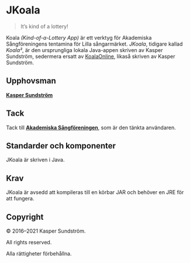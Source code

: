 # JKoala

> It’s kind of a lottery!

Koala *(Kind-of-a-Lottery App)* är ett verktyg för Akademiska Sångföreningens tentamina för Lilla sångarmärket. _JKoala_, tidigare kallad _Koala²_, är den ursprungliga lokala Java-appen skriven av Kasper Sundström, sedermera ersatt av [KoalaOnline](https://github.com/KSundstrom/koala-online), likaså skriven av Kasper Sundström.


## Upphovsman

**[Kasper Sundström](https://twitter.com/ksundstrom)**


## Tack

Tack till **[Akademiska Sångföreningen](https://twitter.com/akademen)**, som är den tänkta användaren.


## Standarder och komponenter

JKoala är skriven i Java.


## Krav

JKoala är avsedd att kompileras till en körbar JAR och behöver en JRE för att fungera.


## Copyright

© 2016–2021 Kasper Sundström.

All rights reserved.

Alla rättigheter förbehållna.
